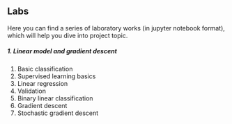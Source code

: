 ## Labs

Here you can find a series of laboratory works (in jupyter notebook format), which will help you dive into project topic.

##### 1. Linear model and gradient descent
 1. Basic classification
 2. Supervised learning basics
 3. Linear regression
 4. Validation
 5. Binary linear classification
 6. Gradient descent
 7. Stochastic gradient descent
